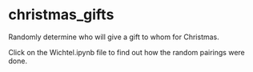 # christmas_gifts
Randomly determine who will give a gift to whom for Christmas.

Click on the Wichtel.ipynb file to find out how the random pairings were done.
